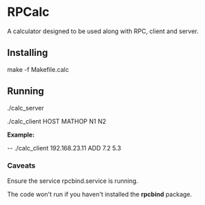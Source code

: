 # RPCalc

A calculator designed to be used along with RPC, client and server.

## Installing

make -f Makefile.calc

## Running

./calc_server

./calc_client HOST MATHOP N1 N2

**Example:**

--
./calc_client 192.168.23.11 ADD 7.2 5.3

### Caveats

Ensure the service rpcbind.service is running.

The code won't run if you haven't installed the **rpcbind** package.

